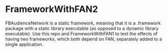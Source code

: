 # FrameworkWithFAN2
FBAudienceNetwork is a static framework, meaning that it is a .framework package with a static library executable (as opposed to a dynamic library executable). Use this repo and FrameworkWithFAN1 to test the effects of having two frameworks, which both depend on FAN, separately added to a single application.
